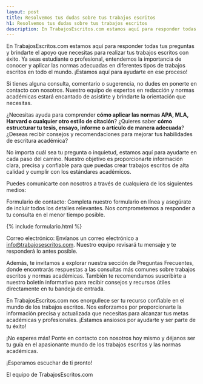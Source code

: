 ```yaml
---
layout: post
title: Resolvemos tus dudas sobre tus trabajos escritos
h1: Resolvemos tus dudas sobre tus trabajos escritos
description: En TrabajosEscritos.com estamos aquí para responder todas tus preguntas y brindarte el apoyo que necesitas para realizar tus trabajos escritos con éxito.
---
```

En TrabajosEscritos.com estamos aquí para responder todas tus preguntas y brindarte el apoyo que necesitas para realizar tus trabajos escritos con éxito. Ya seas estudiante o profesional, entendemos la importancia de conocer y aplicar las normas adecuadas en diferentes tipos de trabajos escritos en todo el mundo. ¡Estamos aquí para ayudarte en ese proceso!

Si tienes alguna consulta, comentario o sugerencia, no dudes en ponerte en contacto con nosotros. Nuestro equipo de expertos en redacción y normas académicas estará encantado de asistirte y brindarte la orientación que necesitas.

¿Necesitas ayuda para comprender **cómo aplicar las normas APA, MLA, Harvard o cualquier otro estilo de citación**? ¿Quieres saber **cómo estructurar tu tesis, ensayo, informe o artículo de manera adecuada**? ¿Deseas recibir consejos y recomendaciones para mejorar tus habilidades de escritura académica?

No importa cuál sea tu pregunta o inquietud, estamos aquí para ayudarte en cada paso del camino. Nuestro objetivo es proporcionarte información clara, precisa y confiable para que puedas crear trabajos escritos de alta calidad y cumplir con los estándares académicos.

Puedes comunicarte con nosotros a través de cualquiera de los siguientes medios:

Formulario de contacto: Completa nuestro formulario en línea y asegúrate de incluir todos los detalles relevantes. Nos comprometemos a responder a tu consulta en el menor tiempo posible.

{% include formulario.html %}

Correo electrónico: Envíanos un correo electrónico a [info@trabajosescritos.com](mailto:digitalizaresfacil@gmail.com). Nuestro equipo revisará tu mensaje y te responderá lo antes posible.

Además, te invitamos a explorar nuestra sección de Preguntas Frecuentes, donde encontrarás respuestas a las consultas más comunes sobre trabajos escritos y normas académicas. También te recomendamos suscribirte a nuestro boletín informativo para recibir consejos y recursos útiles directamente en tu bandeja de entrada.

En TrabajosEscritos.com nos enorgullece ser tu recurso confiable en el mundo de los trabajos escritos. Nos esforzamos por proporcionarte la información precisa y actualizada que necesitas para alcanzar tus metas académicas y profesionales. ¡Estamos ansiosos por ayudarte y ser parte de tu éxito!

¡No esperes más! Ponte en contacto con nosotros hoy mismo y déjanos ser tu guía en el apasionante mundo de los trabajos escritos y las normas académicas.

¡Esperamos escuchar de ti pronto!

El equipo de TrabajosEscritos.com